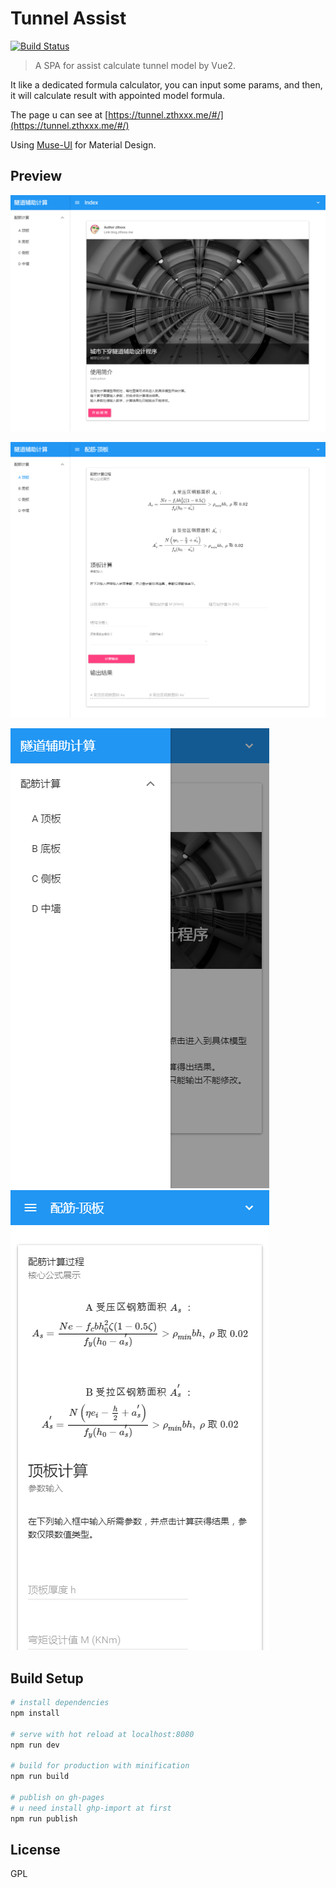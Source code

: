 # Tunnel Assist

[![Build Status](https://api.travis-ci.org/zthxxx/TunnelAssist.png?branch=master)](https://travis-ci.org/zthxxx/TunnelAssist)

> A SPA for assist calculate tunnel model by Vue2.

It like a dedicated formula calculator, you can input some params, and then, it will calculate result with appointed model formula.

The page u can see at [https://tunnel.zthxxx.me/#/](https://tunnel.zthxxx.me/#/)

Using [Muse-UI](http://www.muse-ui.org/#/index) for Material Design.

## Preview

![index](./screenshot/index.png)

![compute](./screenshot/compute.png)

![mobile-menu](./screenshot/mobile-menu.png) ![mobile-compute](./screenshot/mobile-compute.png)


## Build Setup

``` bash
# install dependencies
npm install

# serve with hot reload at localhost:8080
npm run dev

# build for production with minification
npm run build

# publish on gh-pages
# u need install ghp-import at first
npm run publish
```



## License

GPL